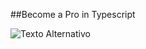 ##Become a Pro in Typescript

![Texto Alternativo](https://soud.ir/uploads/articles/160/1703071863_typescript-چیست؟-چرا-باید-از-تایپ-اسکریپت-استفاده-کنیم؟.webp)

